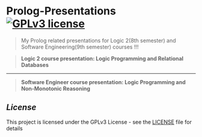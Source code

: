 # Prolog-Presentations [![GPLv3 license](https://img.shields.io/badge/license-GPLv3-blue.svg)](https://github.com/CodePeters/Pacman/blob/master/LICENSE)

>My Prolog related presentations for Logic 2(8th semester) and Software Engineering(9th semester) courses !!!

>**Logic 2 course presentation: Logic Programming and Relational Databases**
---
>**Software Engineer course presentation: Logic Programming and Non-Monotonic Reasoning**

## _License_

This project is licensed under the GPLv3 License - see the [LICENSE](LICENSE) file for details
